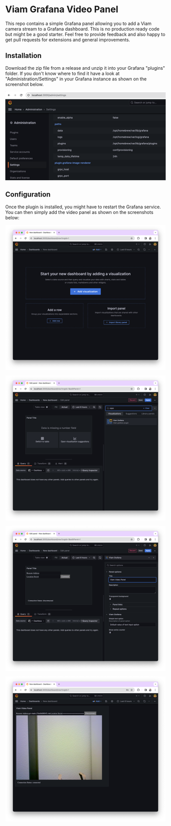 # Viam Grafana Video Panel

This repo contains a simple Grafana panel allowing you to add a Viam camera stream to a Grafana dashboard. This is no production ready code but might be a good starter. Feel free to provide feedback and also happy to get pull requests for extensions and general improvements.

## Installation

Download the zip file from a release and unzip it into your Grafana "plugins" folder. If you don't know where to find it have a look at "Administration/Settings" in your Grafana instance as shown on the screenshot below.

![Grafana Settings](media/settings-pluginpath.png)

## Configuration

Once the plugin is installed, you might have to restart the Grafana service. You can then simply add the video panel as shown on the screenshots below:

![Configuration 1](media/videopanel-config_1.png)

![Configuration 2](media/videopanel-config_2.png)

![Configuration 3](media/videopanel-config_3.png)

![Configuration 4](media/videopanel-config_4.png)